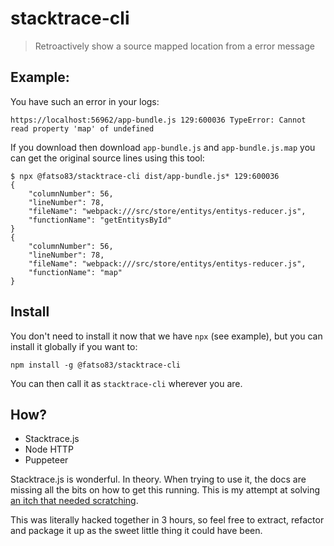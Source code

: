 # stacktrace-cli
> Retroactively show a source mapped location from a error message

## Example:
You have such an error in your logs: 
```
https://localhost:56962/app-bundle.js 129:600036 TypeError: Cannot read property 'map' of undefined
```

If you download then download `app-bundle.js` and `app-bundle.js.map` you can get the original 
source lines using this tool:

```
$ npx @fatso83/stacktrace-cli dist/app-bundle.js* 129:600036
{
    "columnNumber": 56,
    "lineNumber": 78,
    "fileName": "webpack:///src/store/entitys/entitys-reducer.js",
    "functionName": "getEntitysById"
}
{
    "columnNumber": 56,
    "lineNumber": 78,
    "fileName": "webpack:///src/store/entitys/entitys-reducer.js",
    "functionName": "map"
}
```

## Install
You don't need to install it now that we have `npx` (see example), but you can install it globally if you want to:
```
npm install -g @fatso83/stacktrace-cli
```

You can then call it as `stacktrace-cli` wherever you are.

## How?
- Stacktrace.js
- Node HTTP
- Puppeteer

Stacktrace.js is wonderful. In theory. When trying to use it, the docs are 
missing all the bits on how to get this running. This is my attempt at 
solving [an itch that needed scratching](https://stackoverflow.com/questions/57346131/convert-columnerror-to-original-line-numbers-using-a-source-map).

This was literally hacked together in 3 hours, so feel free to extract, refactor and package it up as the sweet little thing it could have been.

